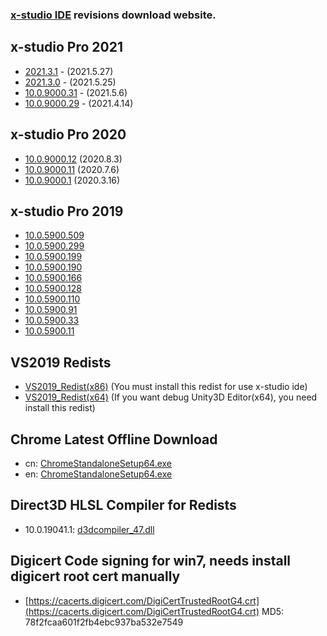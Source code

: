 <h3><a href="https://en.x-studio.net">x-studio IDE</a> revisions download website.</h3>

## x-studio Pro 2021
- [2021.3.1](https://x-studio.net/dl.php?version=10.0.9000.40) - (2021.5.27)
- [2021.3.0](https://x-studio.net/dl.php?version=10.0.9000.39) - (2021.5.25)
- [10.0.9000.31](https://x-studio.net/dl.php?version=10.0.9000.31) - (2021.5.6)
- [10.0.9000.29](https://x-studio.net/dl.php?version=10.0.9000.29) - (2021.4.14)

## x-studio Pro 2020
- [10.0.9000.12](https://x-studio.net/dl.php?version=10.0.9000.12)  (2020.8.3)
- [10.0.9000.11](https://x-studio.net/dl.php?version=10.0.9000.11)  (2020.7.6)
- [10.0.9000.1](https://x-studio.net/dl.php?version=10.0.9000.1)  (2020.3.16)

## x-studio Pro 2019
- [10.0.5900.509](https://x-studio.net/dl.php?version=10.0.5900.509)  
- [10.0.5900.299](https://x-studio.net/dl.php?version=10.0.5900.299)  
- [10.0.5900.199](https://x-studio.net/dl.php?version=10.0.5900.199)  
- [10.0.5900.190](https://x-studio.net/dl.php?version=10.0.5900.190)  
- [10.0.5900.166](https://x-studio.net/dl.php?version=10.0.5900.166)  
- [10.0.5900.128](https://x-studio.net/dl.php?version=10.0.5900.128)  
- [10.0.5900.110](https://x-studio.net/dl.php?version=10.0.5900.110)  
- [10.0.5900.91](https://x-studio.net/dl.php?version=10.0.5900.91)  
- [10.0.5900.33](https://x-studio.net/dl.php?version=10.0.5900.33)  
- [10.0.5900.11](https://x-studio.net/dl.php?version=10.0.5900.11)  

## VS2019 Redists
- [VS2019_Redist(x86)](https://x-studio.net/fdl2.php?file=VC_redist.x86.exe)  (You must install this redist for use x-studio ide)  
- [VS2019_Redist(x64)](https://x-studio.net/fdl2.php?file=VC_redist.x64.exe) (If you want debug Unity3D Editor(x64), you need install this redist)


## Chrome Latest Offline Download
- cn: [ChromeStandaloneSetup64.exe](https://www.google.cn/chrome/?standalone=1&platform=win64)
- en: [ChromeStandaloneSetup64.exe](https://www.google.com/chrome/?standalone=1&platform=win64)

## Direct3D HLSL Compiler for Redists
- 10.0.19041.1: [d3dcompiler_47.dll](https://simdsoft.gitee.io/xsdl2/19041.1/d3dcompiler_47.dll) 

## Digicert Code signing for win7, needs install digicert root cert manually
- [https://cacerts.digicert.com/DigiCertTrustedRootG4.crt](https://cacerts.digicert.com/DigiCertTrustedRootG4.crt) MD5: 78f2fcaa601f2fb4ebc937ba532e7549
